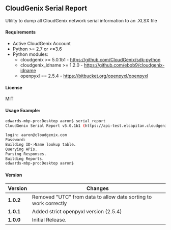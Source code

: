 CloudGenix Serial Report
--------
Utility to dump all CloudGenix network serial information to an .XLSX file

#### Requirements
* Active CloudGenix Account
* Python >= 2.7 or >=3.6
* Python modules:
    * cloudgenix >= 5.0.1b1 - <https://github.com/CloudGenix/sdk-python>
    * cloudgenix_idname >= 1.2.0 - <https://github.com/ebob9/cloudgenix-idname>
    * openpyxl == 2.5.4 - <https://bitbucket.org/openpyxl/openpyxl>

#### License
MIT

#### Usage Example:
```bash
edwards-mbp-pro:Desktop aaron$ serial_report
CloudGenix Serial Report v5.0.1b1 (https://api-test.elcapitan.cloudgenix.com)

login: aaron@cloudgenix.com
Password: 
Building ID->Name lookup table.
Querying APIs.
Parsing Responses.
Building Reports.
edwards-mbp-pro:Desktop aaron$ 
```

#### Version
Version | Changes
------- | --------
**1.0.2**| Removed "UTC" from data to allow date sorting to work correctly
**1.0.1**| Added strict openpyxl version (2.5.4)
**1.0.0**| Initial Release.